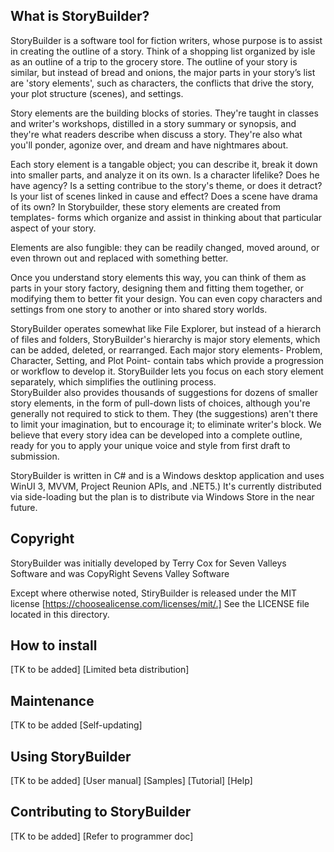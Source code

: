 What is StoryBuilder?
-------------

StoryBuilder is a software tool for fiction writers, whose purpose is to assist in
creating the outline of a story. Think of a shopping list organized by isle as an
outline of a trip to the grocery store. The outline of your story is similar, but 
instead of bread and onions, the major parts in your story’s list are 
'story elements', such as characters, the conflicts that drive the story, your plot 
structure (scenes), and settings.  

Story elements are the building blocks of stories. They're taught in classes and writer's 
workshops, distilled in a story summary or synopsis, and they're what readers 
describe when discuss a story. They're also what you'll ponder, agonize over, 
and dream and have nightmares about. 

Each story element is a tangable object; you can describe it, break it down into smaller 
parts, and analyze it on its own. Is a character lifelike? Does he have agency? Is a
setting contribue to the story's theme, or does it detract? Is your list of scenes 
linked in cause and effect? Does a scene have drama of its own? In Storybuilder,
these story elements are created from templates- forms which organize and assist 
in thinking about that particular aspect of your story. 

Elements are also fungible: they can be readily changed, moved around, or even
thrown out and replaced with something better. 

Once you understand story elements this way, you can think of them as parts in 
your story factory, designing them and fitting them together, or modifying them to 
better fit your design. You can even copy characters and settings from one story to 
another or into shared story worlds. 

StoryBuilder operates somewhat like File Explorer, but instead of a hierarch of files and 
folders, StoryBuilder's hierarchy is major story elements, which can be added, deleted,
or rearranged. Each major story elements- Problem, Character, Setting, and Plot Point- 
contain tabs which provide a progression or workflow to develop it. StoryBuilder 
lets you focus on each story element separately, which simplifies the outlining process.  
StoryBuilder also provides thousands of suggestions for dozens of smaller story elements, 
in the form of pull-down lists of choices, although you're generally not required to stick
to them.  They (the suggestions) aren't there to limit your imagination, but to encourage it; 
to eliminate writer's block. We believe that every story idea can be developed into a 
complete outline, ready for you to apply your unique voice and style from first draft
to submission.

StoryBuilder is written in C# and is a Windows desktop application and uses WinUI 3, MVVM, 
Project Reunion APIs, and .NET5.) It's currently distributed via side-loading but the plan
is to distribute via Windows Store in the near future.


Copyright
---------

StoryBuilder was initially developed by Terry Cox for Seven Valleys Software and
was CopyRight Sevens Valley Software

Except where otherwise noted, StiryBuilder is released under the MIT license
[https://choosealicense.com/licenses/mit/.] See the LICENSE file located in this directory.

How to install
---------------

[TK  to be added]
[Limited beta distribution]

Maintenance
--------------

[TK to be added
[Self-updating]

Using StoryBuilder
--------------------

[TK to be added]
[User manual]
[Samples]
[Tutorial]
[Help]

Contributing to StoryBuilder
------------------------------

[TK to be added]
[Refer to programmer doc]

